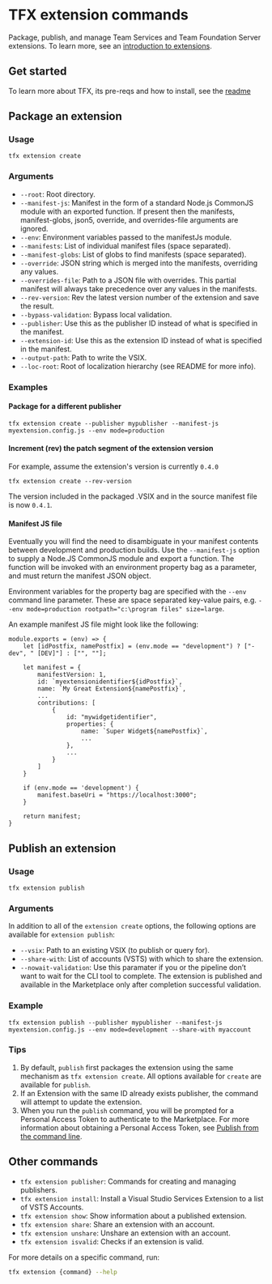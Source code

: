 # TFX extension commands

Package, publish, and manage Team Services and Team Foundation Server extensions. To learn more, see an [introduction to extensions](https://docs.microsoft.com/azure/devops/extend/overview?view=vsts).

## Get started

To learn more about TFX, its pre-reqs and how to install, see the [readme](../README.md)

## Package an extension

### Usage

`tfx extension create`

### Arguments

* `--root`: Root directory.
* `--manifest-js`: Manifest in the form of a standard Node.js CommonJS module with an exported function. If present then the manifests, manifest-globs, json5, override, and overrides-file arguments are ignored.
* `--env`: Environment variables passed to the manifestJs module.
* `--manifests`: List of individual manifest files (space separated).
* `--manifest-globs`: List of globs to find manifests (space separated).
* `--override`: JSON string which is merged into the manifests, overriding any values.
* `--overrides-file`: Path to a JSON file with overrides. This partial manifest will always take precedence over any values in the manifests.
* `--rev-version`: Rev the latest version number of the extension and save the result.
* `--bypass-validation`: Bypass local validation.
* `--publisher`: Use this as the publisher ID instead of what is specified in the manifest.
* `--extension-id`: Use this as the extension ID instead of what is specified in the manifest.
* `--output-path`: Path to write the VSIX.
* `--loc-root`: Root of localization hierarchy (see README for more info).

### Examples

#### Package for a different publisher 

```
tfx extension create --publisher mypublisher --manifest-js myextension.config.js --env mode=production
```

#### Increment (rev) the patch segment of the extension version

For example, assume the extension's version is currently `0.4.0`

```
tfx extension create --rev-version
```

The version included in the packaged .VSIX and in the source manifest file is now `0.4.1`.

#### Manifest JS file

Eventually you will find the need to disambiguate in your manifest contents between development and production builds. Use the `--manifest-js` option to supply a Node.JS CommonJS module and export a function. The function will be invoked with an environment property bag as a parameter, and must return the manifest JSON object.

Environment variables for the property bag are specified with the `--env` command line parameter.  These are space separated key-value pairs, e.g. `--env mode=production rootpath="c:\program files" size=large`.

An example manifest JS file might look like the following:

```
module.exports = (env) => {
	let [idPostfix, namePostfix] = (env.mode == "development") ? ["-dev", " [DEV]"] : ["", ""];

	let manifest = {
		manifestVersion: 1,
		id: `myextensionidentifier${idPostfix}`,
		name: `My Great Extension${namePostfix}`,
		...
		contributions: [
			{
				id: "mywidgetidentifier",
				properties: {
					name: `Super Widget${namePostfix}`,
					...
				},
				...
			}
		]
	}

	if (env.mode == 'development') {
		manifest.baseUri = "https://localhost:3000";
	}

	return manifest;
}
```


## Publish an extension

### Usage

```
tfx extension publish
```

### Arguments

In addition to all of the `extension create` options, the following options are available for `extension publish`:

* `--vsix`: Path to an existing VSIX (to publish or query for).
* `--share-with`: List of accounts (VSTS) with which to share the extension.
* `--nowait-validation`: Use this paramater if you or the pipeline don’t want to wait for the CLI tool to complete. The extension is published and available in the Marketplace only after completion successful validation.

### Example

```
tfx extension publish --publisher mypublisher --manifest-js myextension.config.js --env mode=development --share-with myaccount
```

### Tips

1. By default, `publish` first packages the extension using the same mechanism as `tfx extension create`. All options available for `create` are available for `publish`.
2. If an Extension with the same ID already exists publisher, the command will attempt to update the extension.
3. When you run the `publish` command, you will be prompted for a Personal Access Token to authenticate to the Marketplace. For more information about obtaining a Personal Access Token, see [Publish from the command line](https://docs.microsoft.com/azure/devops/extend/publish/command-line?view=vsts).



## Other commands

* `tfx extension publisher`: Commands for creating and managing publishers.
* `tfx extension install`: Install a Visual Studio Services Extension to a list of VSTS Accounts.
* `tfx extension show`: Show information about a published extension.
* `tfx extension share`: Share an extension with an account.
* `tfx extension unshare`: Unshare an extension with an account.
* `tfx extension isvalid`: Checks if an extension is valid.

For more details on a specific command, run:

```bash
tfx extension {command} --help
```

